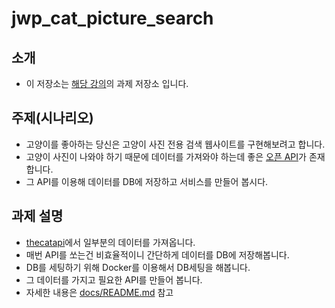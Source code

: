 # jwp_cat_picture_search

## 소개
- 이 저장소는 [해당 강의](https://school.programmers.co.kr/learn/courses/16643/16643-javaspring%EA%B3%A0%EC%96%91%EC%9D%B4-%EC%82%AC%EC%A7%84-%EA%B2%80%EC%83%89-%EC%82%AC%EC%9D%B4%ED%8A%B8-api-%EA%B3%BC%EC%A0%9C-%ED%92%80%EC%96%B4%EB%B3%B4%EA%B8%B0)의 과제 저장소 입니다.

## 주제(시나리오)
- 고양이를 좋아하는 당신은 고양이 사진 전용 검색 웹사이트를 구현해보려고 합니다.
- 고양이 사진이 나와야 하기 때문에 데이터를 가져와야 하는데 좋은 [오픈 API](https://thecatapi.com/)가 존재합니다.
- 그 API를 이용해 데이터를 DB에 저장하고 서비스를 만들어 봅시다.

## 과제 설명
- [thecatapi](https://thecatapi.com/)에서 일부분의 데이터를 가져옵니다.
- 매번 API를 쏘는건 비효율적이니 간단하게 데이터를 DB에 저장해봅니다.
- DB를 세팅하기 위해 Docker를 이용해서 DB세팅을 해봅니다.
- 그 데이터를 가지고 필요한 API를 만들어 봅니다.
- 자세한 내용은 [docs/README.md](./docs/README.md) 참고